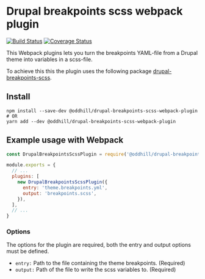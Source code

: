 # Drupal breakpoints scss webpack plugin

[![Build Status](https://travis-ci.org/oddhill/drupal-breakpoints-scss-webpack-plugin.svg?branch=master)](https://travis-ci.org/oddhill/drupal-breakpoints-scss-webpack-plugin)
[![Coverage Status](https://coveralls.io/repos/github/oddhill/drupal-breakpoints-scss-webpack-plugin/badge.svg?branch=master)](https://coveralls.io/github/oddhill/drupal-breakpoints-scss-webpack-plugin?branch=master)

This Webpack plugins lets you turn the breakpoints YAML-file from a Drupal theme into variables in a scss-file.

To achieve this this the plugin uses the following package [drupal-breakpoints-scss](https://github.com/jenslind/drupal-breakpoints-scss).

## Install

```
npm install --save-dev @oddhill/drupal-breakpoints-scss-webpack-plugin
# OR
yarn add --dev @oddhill/drupal-breakpoints-scss-webpack-plugin
```

## Example usage with Webpack

```js
const DrupalBreakpointsScssPlugin = require('@oddhill/drupal-breakpoints-scss-webpack-plugin');

module.exports = {
  // ...
  plugins: [
    new DrupalBreakpointsScssPlugin({
      entry: 'theme.breakpoints.yml',
      output: 'breakpoints.scss',
    }),
  ],
  // ...
}
```

### Options

The options for the plugin are required, both the entry and output options must be defined.

- `entry:` Path to the file containing the theme breakpoints. (Required)
- `output:` Path of the file to write the scss variables to. (Required)
